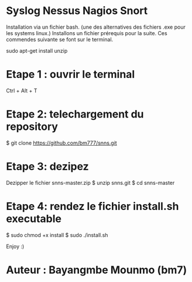 # __Syslog Nessus Nagios Snort__
Installation via un fichier bash. (une des alternatives des fichiers .exe pour les systems linux.)
Installons un fichier prérequis pour la suite.
Ces commendes suivante se font sur le terminal.

sudo apt-get install unzip

# Etape 1 : ouvrir le terminal
Ctrl + Alt + T

# Etape 2: telechargement du repository
$ git clone https://github.com/bm777/snns.git

# Etape 3: dezipez
Dezipper le fichier snns-master.zip
$ unzip snns.git
$ cd snns-master

# Etape 4: rendez le fichier install.sh executable
$ sudo chmod +x install
$ sudo ./install.sh

Enjoy :)
# Auteur : Bayangmbe Mounmo (bm7)

